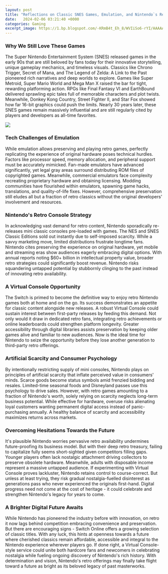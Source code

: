 ```yaml
---
layout: post
title: "Reflections on Classic SNES Games, Emulation, and Nintendo`s Retro Strategy"
date:   2024-02-06 03:21:40 +0000
categories: Gaming
excerpt_image: https://1.bp.blogspot.com/-KRmB4t_Eh_8/WVIiSo6-rYI/AAAAAAAAHpU/O39todbuSkUiS4bmeXp7JKg1oCW21brZgCLcBGAs/s1600/king-arthurs-world-03.png
---
```


### Why We Still Love These Games
The Super Nintendo Entertainment System (SNES) released games in the early 90s that are still beloved by fans today for their innovative storytelling, unique gameplay mechanics, and timeless visuals. Classics like Chrono Trigger, Secret of Mana, and The Legend of Zelda: A Link to the Past pioneered rich narratives and deep worlds to explore. Games like Super Metroid, Super Mario World and Mega Man X raised the bar for tight, rewarding platforming action. RPGs like Final Fantasy VI and EarthBound delivered sprawling epic tales full of memorable characters and plot twists. Meanwhile, Donkey Kong Country, Street Fighter II, and Star Fox showed how far 16-bit graphics could push the limits. Nearly 30 years later, these SNES games remain massively influential and are still regularly cited by players and developers as all-time favorites. 

![](https://1.bp.blogspot.com/-KRmB4t_Eh_8/WVIiSo6-rYI/AAAAAAAAHpU/O39todbuSkUiS4bmeXp7JKg1oCW21brZgCLcBGAs/s1600/king-arthurs-world-03.png)
### Tech Challenges of Emulation
While emulation allows preserving and playing retro games, perfectly replicating the experience of original hardware poses technical hurdles. Factors like processor speed, memory allocation, and peripheral support must be accurately mimicked. Fan-made emulators have advanced significantly, yet legal gray areas surround distributing ROM files of copyrighted games. Meanwhile, commercial emulators face complexity recreating proprietary hardware and obtaining licensing. Modding communities have flourished within emulators, spawning game hacks, translations, and quality-of-life fixes. However, comprehensive preservation still eludes all but a fraction of retro classics without the original developers' involvement and resources.
### Nintendo's Retro Console Strategy
In acknowledging vast demand for retro content, Nintendo sporadically re-releases mini classic consoles pre-loaded with games. The NES and SNES Classic Editions sold out instantly due to self-imposed scarcity. While a savvy marketing move, limited distributions frustrate longtime fans. Nintendo cites preserving the experience on original hardware, yet mobile and streaming eras show audiences eagerly embracing digital options. With annual reports noting $60+ billion in intellectual property value, broader retro strategies could significantly boost revenue. Nintendo risks squandering untapped potential by stubbornly clinging to the past instead of innovating retro availability. 
### A Virtual Console Opportunity
The Switch is primed to become the definitive way to enjoy retro Nintendo games both at home and on the go. Its success demonstrates an appetite for classic content alongside new releases. A robust Virtual Console could sustain interest between first-party releases by feeding this demand. Not only would it draw in dedicated retro fans, integrating retro achievements or online leaderboards could strengthen platform longevity. Greater accessibility through digital libraries assists preservation by keeping older games alive and familiar to new audiences. Now is the ideal time for Nintendo to seize the opportunity before they lose another generation to third-party retro offerings.
### Artificial Scarcity and Consumer Psychology 
By intentionally restricting supply of mini consoles, Nintendo plays on principles of artificial scarcity that inflate perceived value in consumers' minds. Scarce goods become status symbols amid frenzied bidding and resales. Limited-time seasonal foods and Disneyland passes use this psychology to drive sales. However, with retro games amounting to a fraction of Nintendo's worth, solely relying on scarcity neglects long-term business potential. While effective for hardware, overuse risks alienating loyal customers wanting permanent digital access instead of panic-purchasing annually. A healthy balance of scarcity and accessibility maximizes returns across markets.
### Overcoming Hesitations Towards the Future  
It's plausible Nintendo worries pervasive retro availability undermines future-proofing its business model. But with their deep retro treasury, failing to capitalize fully seems short-sighted given competitors filling gaps. Younger players often lack nostalgic attachment driving collectors to preserve obsolete hardware. Meanwhile, adults with disposable income represent a massive untapped audience. If experimenting with Virtual Console proves lackluster, Nintendo retains control to course-correct. But unless at least trying, they risk gradual nostalgia-fuelled disinterest as generations pass who never experienced the originals first-hand. Digital progress need not come at the cost of heritage - it could celebrate and strengthen Nintendo's legacy for years to come.
### A Brighter Digital Future Awaits
While Nintendo has pioneered the industry before with innovation, on retro it now lags behind competition embracing convenience and preservation. But there are encouraging signs - Switch Online offers a growing selection of classic titles. With any luck, this hints at openness towards a future where cherished classics remain affordable, accessible and integral to the Nintendo experience wherever players go. If done right, a Virtual Console-style service could unite both hardcore fans and newcomers in celebrating nostalgia while fueling ongoing discovery of Nintendo's rich history. With determination and vision, Nintendo's retro offerings may finally take flight toward a future as bright as its beloved legacy of past masterworks.
